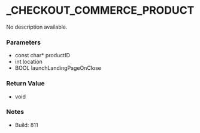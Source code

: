 # _CHECKOUT_COMMERCE_PRODUCT

No description available.

### Parameters
* const char* productID
* int location
* BOOL launchLandingPageOnClose

### Return Value
* void

### Notes
* Build: 811

